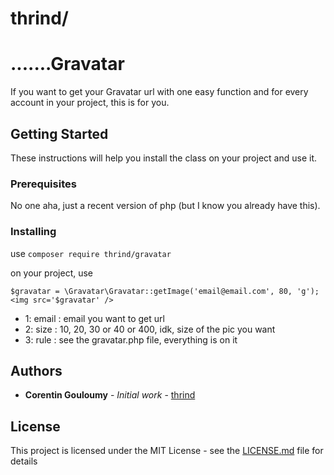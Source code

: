 # thrind/
# .......Gravatar

If you want to get your Gravatar url with one easy function and for every account in your project, this is for you.

## Getting Started

These instructions will help you install the class on your project and use it.

### Prerequisites

No one aha, just a recent version of php (but I know you already have this).

### Installing

use `composer require thrind/gravatar`

on your project, use 
```
$gravatar = \Gravatar\Gravatar::getImage('email@email.com', 80, 'g');
<img src='$gravatar' />
```
* 1: email : email you want to get url
* 2: size : 10, 20, 30 or 40 or 400, idk, size of the pic you want
* 3: rule : see the gravatar.php file, everything is on it

## Authors

* **Corentin Gouloumy** - *Initial work* - [thrind](https://github.com/thrind)

## License

This project is licensed under the MIT License - see the [LICENSE.md](LICENSE.md) file for details

